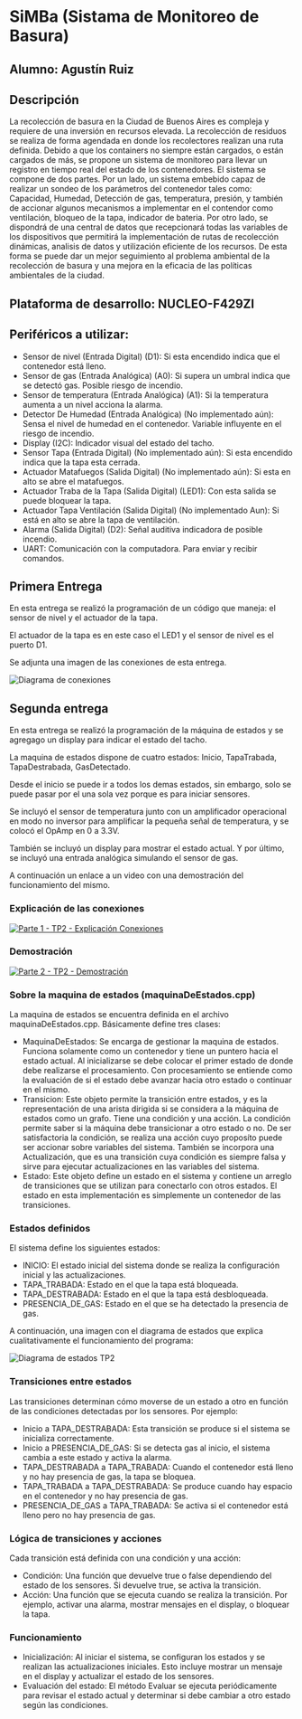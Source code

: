 # SiMBa (Sistama de Monitoreo de Basura)

## Alumno: Agustín Ruiz
## Descripción
La recolección de basura en la Ciudad de Buenos Aires es compleja y requiere de una inversión en recursos elevada. 
La recolección de residuos se realiza de forma agendada en donde los recolectores realizan una ruta definida. 
Debido a que los containers no siempre están cargados, o están cargados de más, se propone un sistema de monitoreo para llevar un registro en tiempo real del estado de los contenedores. 
El sistema se compone de dos partes. Por un lado, un sistema embebido capaz de realizar un sondeo de los parámetros del contenedor tales como: Capacidad, Humedad, Detección de gas, temperatura, presión, y también de accionar algunos mecanismos a implementar en el contendor como ventilación, bloqueo de la tapa, indicador de bateria. 
Por otro lado, se dispondrá de una central de datos que recepcionará todas las variables de los dispositivos que permitirá la implementación de rutas de recolección dinámicas, analisis de datos y utilización eficiente de los recursos. 
De esta forma se puede dar un mejor seguimiento al problema ambiental de la recolección de basura y una mejora en la eficacia de las políticas ambientales de la ciudad. 
## Plataforma de desarrollo:  NUCLEO-F429ZI
## Periféricos a utilizar: 
  - Sensor de nivel (Entrada Digital) (D1): Si esta encendido indica que el contenedor está lleno.
  - Sensor de gas (Entrada Analógica) (A0): Si supera un umbral indica que se detectó gas. Posible riesgo de incendio.
  - Sensor de temperatura (Entrada Analógica) (A1): Si la temperatura aumenta a un nivel acciona la alarma.
  - Detector De Humedad (Entrada Analógica) (No implementado aún): Sensa el nivel de humedad en el contenedor. Variable influyente en el riesgo de incendio. 
  - Display (I2C): Indicador visual del estado del tacho. 
  - Sensor Tapa (Entrada Digital) (No implementado aún): Si esta encendido indica que la tapa esta cerrada.
  - Actuador Matafuegos (Salida Digital) (No implementado aún): Si esta en alto se abre el matafuegos.
  - Actuador Traba de la Tapa (Salida Digital) (LED1): Con esta salida se puede bloquear la tapa.  
  - Actuador Tapa Ventilación (Salida Digital) (No implementado Aun): Si está en alto se abre la tapa de ventilación.
  - Alarma (Salida Digital) (D2): Señal auditiva indicadora de posible incendio. 
  - UART: Comunicación con la computadora. Para enviar y recibir comandos. 




## Primera Entrega
En esta entrega se realizó la programación de un código que maneja: el sensor de nivel y el actuador de la tapa. 

El actuador de la tapa es en este caso el LED1 y el sensor de nivel es el puerto D1. 

Se adjunta una imagen de las conexiones de esta entrega. 

![Diagrama de conexiones](Images/Conecciones.png "Un push button como sensor de nivel, el LED1 como el actuador de la traba de la tapa")


## Segunda entrega
En esta entrega se realizó la programación de la máquina de estados y se agregago un display para indicar el estado del tacho. 

La maquina de estados dispone de cuatro estados: Inicio, TapaTrabada, TapaDestrabada, GasDetectado. 

Desde el inicio se puede ir a todos los demas estados, sin embargo, solo se puede pasar por el una sola vez porque es para iniciar sensores. 

Se incluyó el sensor de temperatura junto con un amplificador operacional en modo no inversor para amplificar la pequeña señal de temperatura, y se colocó el OpAmp en 0 a 3.3V. 

También se incluyó un display para mostrar el estado actual. Y por último, se incluyó una entrada analógica simulando el sensor de gas. 

A continuación un enlace a un video con una demostración del funcionamiento del mismo. 

### Explicación de las conexiones
[![Parte 1 - TP2 - Explicación Conexiones](https://img.youtube.com/vi/mLgRoVI1Ru0/0.jpg)](https://www.youtube.com/watch?v=mLgRoVI1Ru0)
### Demostración
[![Parte 2 - TP2 - Demostración](https://img.youtube.com/vi/movsi7g4hgY/0.jpg)](https://www.youtube.com/watch?v=movsi7g4hgY)


### Sobre la maquina de estados (maquinaDeEstados.cpp)
La maquina de estados se encuentra definida en el archivo maquinaDeEstados.cpp. Básicamente define tres clases: 
-  MaquinaDeEstados: Se encarga de gestionar la maquina de estados. Funciona solamente como un contenedor y tiene un puntero hacia el estado actual. Al inicializarse se debe colocar el primer estado de donde debe realizarse el procesamiento. Con procesamiento se entiende como la evaluación de si el estado debe avanzar hacia otro estado o continuar en el mismo. 
-  Transicion: Este objeto permite la transición entre estados, y es la representación de una arista dirigida si se considera a la máquina de estados como un grafo. Tiene una condición y una acción. La condición permite saber si la máquina debe transicionar a otro estado o no. De ser satisfactoria la condición, se realiza una acción cuyo proposíto puede ser accionar sobre variables del sistema. También se incorpora una Actualización, que es una transición cuya condición es siempre falsa y sirve para ejecutar actualizaciones en las variables del sistema. 
-  Estado:  Este objeto define un estado en el sistema y contiene un arreglo de transiciones que se utilizan para conectarlo con otros estados. El estado en esta implementación es simplemente un contenedor de las transiciones.
  
### Estados definidos
El sistema define los siguientes estados:

- INICIO: El estado inicial del sistema donde se realiza la configuración inicial y las actualizaciones.
- TAPA_TRABADA: Estado en el que la tapa está bloqueada.
- TAPA_DESTRABADA: Estado en el que la tapa está desbloqueada.
- PRESENCIA_DE_GAS: Estado en el que se ha detectado la presencia de gas.

A continuación, una imagen con el diagrama de estados que explica cualitativamente el funcionamiento del programa: 

![Diagrama de estados TP2 ](Images/TP2_DiagramaDeEstados.png "Cuatro estados: INICIO, TAPA_TRABADA, TAPA_DESTRABADA y PRESENCIA_DE_GAS.")
### Transiciones entre estados
Las transiciones determinan cómo moverse de un estado a otro en función de las condiciones detectadas por los sensores. Por ejemplo:

- Inicio a TAPA_DESTRABADA: Esta transición se produce si el sistema se inicializa correctamente.
- Inicio a PRESENCIA_DE_GAS: Si se detecta gas al inicio, el sistema cambia a este estado y activa la alarma.
- TAPA_DESTRABADA a TAPA_TRABADA: Cuando el contenedor está lleno y no hay presencia de gas, la tapa se bloquea.
- TAPA_TRABADA a TAPA_DESTRABADA: Se produce cuando hay espacio en el contenedor y no hay presencia de gas.
- PRESENCIA_DE_GAS a TAPA_TRABADA: Se activa si el contenedor está lleno pero no hay presencia de gas.
### Lógica de transiciones y acciones
Cada transición está definida con una condición y una acción:

- Condición: Una función que devuelve true o false dependiendo del estado de los sensores. Si devuelve true, se activa la transición.
- Acción: Una función que se ejecuta cuando se realiza la transición. Por ejemplo, activar una alarma, mostrar mensajes en el display, o bloquear la tapa.
### Funcionamiento
- Inicialización: Al iniciar el sistema, se configuran los estados y se realizan las actualizaciones iniciales. Esto incluye mostrar un mensaje en el display y actualizar el estado de los sensores.
- Evaluación del estado: El método Evaluar se ejecuta periódicamente para revisar el estado actual y determinar si debe cambiar a otro estado según las condiciones.